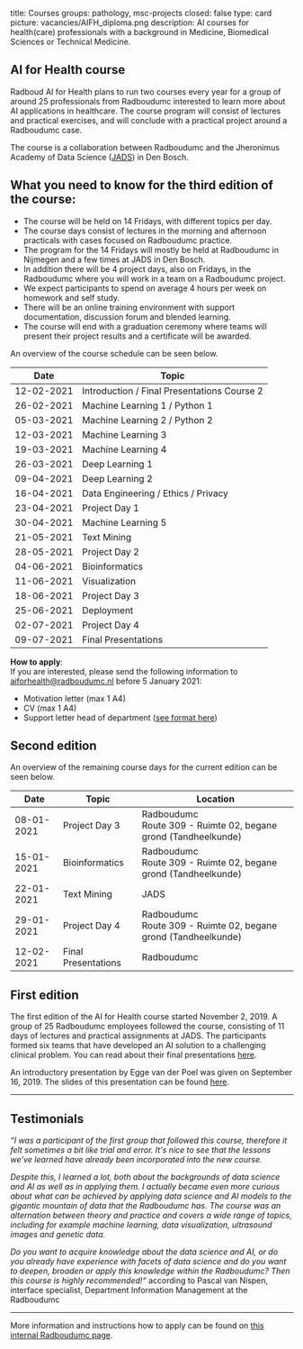 title: Courses 
groups: pathology, msc-projects
closed: false
type: card
picture: vacancies/AIFH_diploma.png
description: AI courses for health(care) professionals with a background in Medicine, Biomedical Sciences or Technical Medicine. 

## AI for Health course
Radboud AI for Health plans to run two courses every year for a group of around 25 professionals from Radboudumc interested to learn more about AI applications in healthcare. The course program will consist of lectures and practical exercises, and will conclude with a practical project around a Radboudumc case. 

The course is a collaboration between Radboudumc and the Jheronimus Academy of Data Science ([JADS](https://www.jads.nl/)) in Den Bosch. 

## What you need to know for the third edition of the course:
- The course will be held on 14 Fridays, with different topics per day.
- The course days consist of lectures in the morning and afternoon practicals with cases focused on Radboudumc practice.
- The program for the 14 Fridays will mostly be held at Radboudumc in Nijmegen and a few times at JADS in Den Bosch.
- In addition there will be 4 project days, also on Fridays, in the Radboudumc where you will work in a team on a Radboudumc project.
- We expect participants to spend on average 4 hours per week on homework and self study.
- There will be an online training environment with support documentation, discussion forum and blended learning.
- The course will end with a graduation ceremony where teams will present their project results and a certificate will be awarded.

An overview of the course schedule can be seen below.

| Date  |  Topic  |
| ----- | ------- |
| 12-02-2021 | Introduction / Final Presentations Course 2 | 
| 26-02-2021 | Machine Learning 1 / Python 1 |
| 05-03-2021 |	Machine Learning 2 / Python 2 |
| 12-03-2021 | Machine Learning 3 |
| 19-03-2021 | Machine Learning 4 |
| 26-03-2021 |	Deep Learning 1 |
| 09-04-2021 |	Deep Learning 2 |
| 16-04-2021 |	Data Engineering / Ethics / Privacy |
| 23-04-2021 |	Project Day 1 |
| 30-04-2021 |	Machine Learning 5 |
| 21-05-2021 |	Text Mining |
| 28-05-2021 |	Project Day 2 |
| 04-06-2021 |	Bioinformatics |
| 11-06-2021 |	Visualization |
| 18-06-2021 |	Project Day 3 |
| 25-06-2021 |	Deployment | 
| 02-07-2021 | Project Day 4 |
| 09-07-2021 |	Final Presentations  |

**How to apply**:<br>
If you are interested, please send the following information to aiforhealth@radboudumc.nl before 5 January 2021:

- Motivation letter (max 1 A4)
- CV (max 1 A4)
- Support letter head of department ([see format here](https://www.radboudumc.nl/intranet/getmedia/722df5b9-18e5-473e-978f-fd8bb4636564/Concept-akkoord-Afdelingshoofd-deelname-cursus-februari-2021.aspx))

## Second edition

An overview of the remaining course days for the current edition can be seen below.

| Date  |  Topic  | Location |
| ----- | ------- | ------- |
| 08-01-2021 | Project Day 3 |  Radboudumc <br> Route 309 - Ruimte 02, begane grond (Tandheelkunde)|
| 15-01-2021 | Bioinformatics |  Radboudumc <br> Route 309 - Ruimte 02, begane grond (Tandheelkunde)|
| 22-01-2021 | Text Mining | JADS |
| 29-01-2021 | Project Day 4 |  Radboudumc <br> Route 309 - Ruimte 02, begane grond (Tandheelkunde)||
| 12-02-2021 | Final Presentations |  Radboudumc |

## First edition
The first edition of the AI for Health course started November 2, 2019. A group of 25 Radboudumc employees followed the course, consisting of 11 days of lectures and practical assignments at JADS. The participants formed six teams that have developed an AI solution to a challenging clinical problem. You can read about their final presentations [here](https://www.ai-for-health.nl/news/final-presentation-first-ai-for-health-course/).

An introductory presentation by Egge van der Poel was given on September 16, 2019. The slides of this presentation can be found [here](https://drive.google.com/open?id=1nnYpNSdr10E3Zm7IiV78UFj239eIV4Yx). 

***

## Testimonials
_“I was a participant of the first group that followed this course, therefore it felt sometimes a bit like trial and error. It's nice to see that the lessons we've learned have already been incorporated into the new course._

_Despite this, I learned a lot, both about the backgrounds of data science and AI as well as in applying them. I actually became even more curious about what can be achieved by applying data science and AI models to the gigantic mountain of data that the Radboudumc has.
The course was an alternation between theory and practice and covers a wide range of topics, including for example machine learning, data visualization, ultrasound images and genetic data._

_Do you want to acquire knowledge about the data science and AI, or do you already have experience with facets of data science and do you want to deepen, broaden or apply this knowledge within the Radboudumc? Then this course is highly recommended!“_ according to Pascal van Nispen, interface specialist, Department Information Management at the Radboudumc

***

More information and instructions how to apply can be found on [this internal Radboudumc page](https://www.radboudumc.nl/en/intranet/information-for-researchers/how-can-we-help-you/projects/radboudaiforhealth/cursus-ai-voor-medewerkers). 


 <!-- We plan to have 7 obligatory session and 3 that can be selected from a larger list --> 
